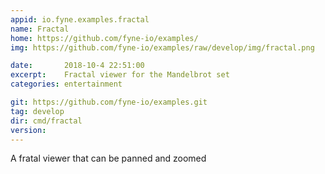 ```yaml
---
appid: io.fyne.examples.fractal
name: Fractal
home: https://github.com/fyne-io/examples/
img: https://github.com/fyne-io/examples/raw/develop/img/fractal.png

date:       2018-10-4 22:51:00
excerpt:    Fractal viewer for the Mandelbrot set
categories: entertainment

git: https://github.com/fyne-io/examples.git
tag: develop
dir: cmd/fractal
version: 
---
```


A fratal viewer that can be panned and zoomed

